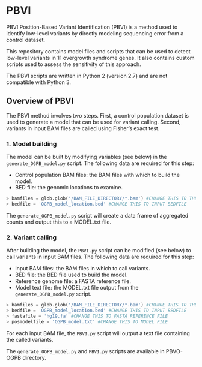 # PBVI

PBVI
Position-Based Variant Identification (PBVI) is a method used to identify low-level variants by directly modeling sequencing error from a control dataset.

This repository contains model files and scripts that can be used to detect low-level variants in 11 overgrowth syndrome genes. It also contains custom scripts used to assess the sensitivity of this approach.

The PBVI scripts are written in Python 2 (version 2.7) and are not compatible with Python 3.

## Overview of PBVI

The PBVI method involves two steps. First, a control population dataset is used to generate a model that can be used for variant calling. Second, variants in input BAM files are called using Fisher’s exact test.

### 1. Model building

The model can be built by modifying variables (see below) in the <code>generate_OGPB_model.py</code> script. The following data are required for this step:

* Control population BAM files: the BAM files with which to build the model.
* BED file: the genomic locations to examine.

``` python
> bamfiles = glob.glob('/BAM_FILE_DIRECTORY/*.bam') #CHANGE THIS TO THE DIRECTORY WHERE BAM FILES ARE, this will look for *bam files
> bedfile = 'OGPB_model_location.bed' #CHANGE THIS TO INPUT BEDFILE
```
The <code>generate_OGPB_model.py</code> script will create a data frame of aggregated counts and output this to a MODEL.txt file.

### 2. Variant calling

After building the model, the <code>PBVI.py</code> script can be modified (see below) to call variants in input BAM files. The following data are required for this step:

* Input BAM files: the BAM files in which to call variants.
* BED file: the BED file used to build the model.
* Reference genome file: a FASTA reference file.
* Model text file: the MODEL.txt file output from the <code>generate_OGPB_model.py</code> script.

``` python
> bamfiles = glob.glob('/BAM_FILE_DIRECTORY/*.bam') #CHANGE THIS TO THE DIRECTORY WHERE BAM FILES ARE, this will look for *bam files
> bedfile = 'OGPB_model_location.bed' #CHANGE THIS TO INPUT BEDFILE
> fastafile = 'hg19.fa' #CHANGE THIS TO FASTA REFERENCE FILE
> posmodelfile = 'OGPB_model.txt' #CHANGE THIS TO MODEL FILE
```
For each input BAM file, the <code>PBVI.py</code> script will output a text file containing the called variants.

The <code>generate_OGPB_model.py</code> and <code>PBVI.py</code> scripts are available in PBVO-OGPB directory.
